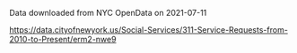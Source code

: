 Data downloaded from NYC OpenData on 2021-07-11

https://data.cityofnewyork.us/Social-Services/311-Service-Requests-from-2010-to-Present/erm2-nwe9
